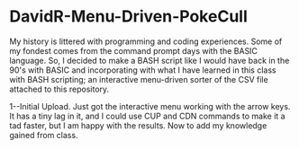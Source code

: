 # DavidR-Menu-Driven-PokeCull

My history is littered with programming and coding experiences. Some of my fondest comes from the command prompt days with the BASIC language. So, I decided to make a BASH script like I would have back in the 90's with BASIC and incorporating with what I have learned in this class with BASH scripting; an interactive menu-driven sorter of the CSV file attached to this repository.

1--Initial Upload. Just got the interactive menu working with the arrow keys. It has a tiny lag in it, and I could use CUP and CDN commands to make it a tad faster, but I am happy with the results. Now to add my knowledge gained from class.
